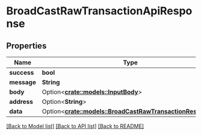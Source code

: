 # BroadCastRawTransactionApiResponse

## Properties

Name | Type | Description | Notes
------------ | ------------- | ------------- | -------------
**success** | **bool** |  | 
**message** | **String** |  | 
**body** | Option<[**crate::models::InputBody**](InputBody.md)> |  | [optional]
**address** | Option<**String**> |  | [optional]
**data** | Option<[**crate::models::BroadCastRawTransactionResponse**](BroadCastRawTransactionResponse.md)> |  | [optional]

[[Back to Model list]](../README.md#documentation-for-models) [[Back to API list]](../README.md#documentation-for-api-endpoints) [[Back to README]](../README.md)


